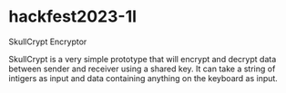 # hackfest2023-1l
SkullCrypt Encryptor

SkullCrypt is a very simple prototype that will encrypt and decrypt data between sender and receiver using a shared key.
It can take a string of intigers as input and data containing anything on the keyboard as input.
